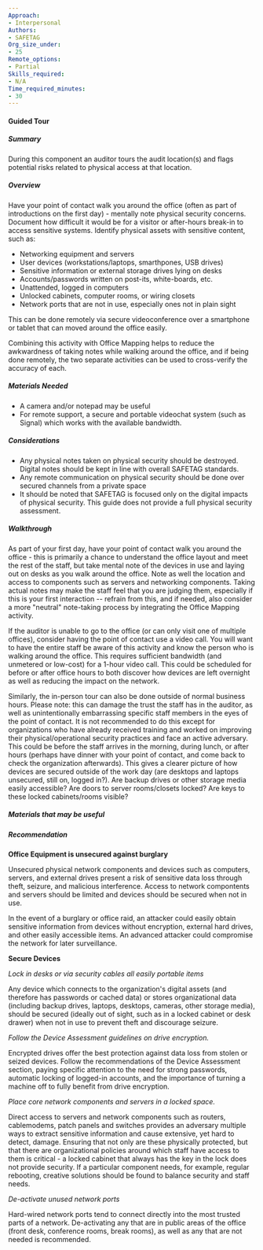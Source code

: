 ```yaml
---
Approach:
- Interpersonal
Authors:
- SAFETAG
Org_size_under:
- 25
Remote_options:
- Partial
Skills_required:
- N/A
Time_required_minutes:
- 30
---
```


#### Guided Tour

##### Summary
During this component an auditor tours the audit location(s) and flags potential risks related to physical access at that location.

##### Overview
Have your point of contact walk you around the office (often as part of introductions on the first day) - mentally note physical security concerns.  Document how difficult it would be for a visitor or after-hours break-in to access sensitive systems. Identify physical assets with sensitive content, such as:

* Networking equipment and servers
* User devices (workstations/laptops, smarthpones, USB drives)
* Sensitive information or external storage drives lying on desks
* Accounts/passwords written on post-its, white-boards, etc.
* Unattended, logged in computers
* Unlocked cabinets, computer rooms, or wiring closets
* Network ports that are not in use, especially ones not in plain sight

This can be done remotely via secure videoconference over a smartphone or tablet that can moved around the office easily.

Combining this activity with Office Mapping helps to reduce the awkwardness of taking notes while walking around the office, and if being done remotely, the two separate activities can be used to cross-verify the accuracy of each.

##### Materials Needed

* A camera and/or notepad may be useful
* For remote support, a secure and portable videochat system (such as Signal) which works with the available bandwidth.

##### Considerations

* Any physical notes taken on physical security should be destroyed. Digital notes should be kept in line with overall SAFETAG standards.
* Any remote communication on physical security should be done over secured channels from a private space
* It should be noted that SAFETAG is focused only on the digital impacts of physical security.  This guide does not provide a full physical security assessment.

##### Walkthrough

As part of your first day, have your point of contact walk you around the office - this is primarily a chance to understand the office layout and meet the rest of the staff, but take mental note of the devices in use and laying out on desks as you walk around the office.  Note as well the location and access to components such as servers and networking components. Taking actual notes may make the staff feel that you are judging them, especially if this is your first interaction -- refrain from this, and if needed, also consider a more "neutral" note-taking process by integrating the Office Mapping activity.

If the auditor is unable to go to the office (or can only visit one of multiple offices), consider having the point of contact use a video call. You will want to have the entire staff be aware of this activity and know the person who is walking around the office.  This requires sufficient bandwidth (and unmetered or low-cost) for a 1-hour video call.  This could be scheduled for before or after office hours to both discover how devices are left overnight as well as reducing the impact on the network.

Similarly, the in-person tour can also be done outside of normal business hours. Please note: this can damage the trust the staff has in the auditor, as well as unintentionally embarrassing specific staff members in the eyes of the point of contact. It is not recommended to do this except for organizations who have already received training and worked on improving their physical/operational security practices and face an active adversary. This could be before the staff arrives in the morning, during lunch, or after hours (perhaps have dinner with your point of contact, and come back to check the organization afterwards). This gives a clearer picture of how devices are secured outside of the work day (are desktops and laptops unsecured, still on, logged in?).  Are backup drives or other storage media easily accessible? Are doors to server rooms/closets locked?  Are keys to these locked cabinets/rooms visible?

##### Materials that may be useful

##### Recommendation

**Office Equipment is unsecured against burglary**

Unsecured physical network components and devices such as computers, servers, and external drives present a risk of sensitive data loss through theft, seizure, and malicious interference. Access to network compontents and servers should be limited and devices should be secured when not in use.

In the event of a burglary or office raid, an attacker could easily obtain sensitive information from devices without encryption, external hard drives, and other easily accessible items.  An advanced attacker could compromise the network for later surveillance.

**Secure Devices**

_Lock in desks or via security cables all easily portable items_

Any device which connects to the organization's digital assets (and therefore has passwords or cached data) or stores organizational data (including backup drives, laptops, desktops, cameras, other storage media), should be secured (ideally out of sight, such as in a locked cabinet or desk drawer) when not in use to prevent theft and discourage seizure.

_Follow the Device Assessment guidelines on drive encryption._

Encrypted drives offer the best protection against data loss from stolen or seized devices. Follow the recommendations of the Device Assessment section, paying specific attention to the need for strong passwords, automatic locking of logged-in accounts, and the importance of turning a machine off to fully benefit from drive encryption.

_Place core network components and servers in a locked space._

Direct access to servers and network components such as routers, cablemodems, patch panels and switches provides an adversary multiple ways to extract sensitive information and cause extensive, yet hard to detect, damage. Ensuring that not only are these physically protected, but that there are organizational policies around which staff have access to them is critical - a locked cabinet that always has the key in the lock does not provide security. If a particular component needs, for example, regular rebooting, creative solutions should be found to balance security and staff needs.

_De-activate unused network ports_

Hard-wired network ports tend to connect directly into the most trusted parts of a network.  De-activating any that are in public areas of the office (front desk, conference rooms, break rooms), as well as any that are not needed is recommended.

